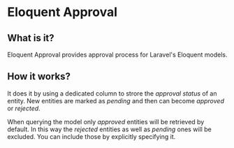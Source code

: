 # Eloquent Approval

## What is it?

Eloquent Approval provides approval process for Laravel's Eloquent models.

## How it works?

It does it by using a dedicated column to strore the _approval status_ of an entity.
New entities are marked as _pending_ and then can become _approved_
or _rejected_.

When querying the model only _approved_ entities will be retrieved by default.
In this way the _rejected_ entities as well as _pending_ ones will be excluded.
You can include those by explicitly specifying it. 